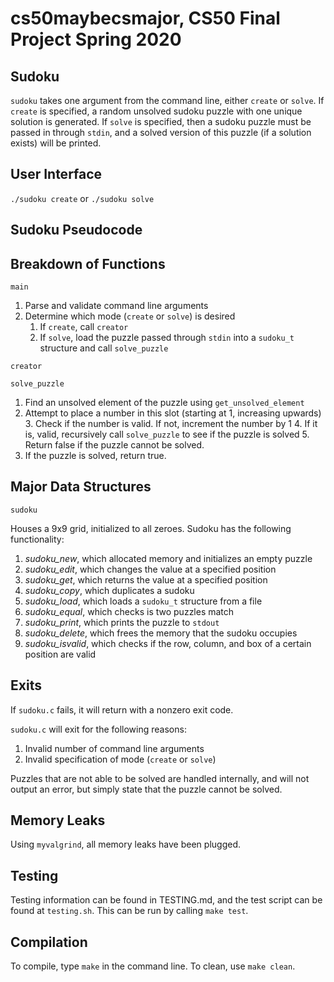 # cs50maybecsmajor, CS50 Final Project Spring 2020

## Sudoku

`sudoku` takes one argument from the command line, either `create` or `solve`. If `create` is specified, a random unsolved sudoku puzzle with one unique solution is generated. If `solve` is specified, then a sudoku puzzle must be passed in through `stdin`, and a solved version of this puzzle (if a solution exists) will be printed.

## User Interface

`./sudoku create` or `./sudoku solve`

## Sudoku Pseudocode

## Breakdown of Functions

`main`

1. Parse and validate command line arguments
2. Determine which mode (`create` or `solve`) is desired
	1. If `create`, call `creator`
	2. If `solve`, load the puzzle passed through `stdin` into a `sudoku_t` structure and call `solve_puzzle`

`creator`


`solve_puzzle`

1. Find an unsolved element of the puzzle using `get_unsolved_element`
2. Attempt to place a number in this slot (starting at 1, increasing upwards)
	3. Check if the number is valid. If not, increment the number by 1
	4. If it is, valid, recursively call `solve_puzzle` to see if the puzzle is solved
	5. Return false if the puzzle cannot be solved.
6. If the puzzle is solved, return true.

## Major Data Structures

`sudoku`

Houses a 9x9 grid, initialized to all zeroes. Sudoku has the following functionality:

1. *sudoku_new*, which allocated memory and initializes an empty puzzle
2. *sudoku_edit*, which changes the value at a specified position
3. *sudoku_get*, which returns the value at a specified position
4. *sudoku_copy*, which duplicates a sudoku
5. *sudoku_load*, which loads a `sudoku_t` structure from a file
4. *sudoku_equal*, which checks is two puzzles match
5. *sudoku_print*, which prints the puzzle to `stdout`
6. *sudoku_delete*, which frees the memory that the sudoku occupies
7. *sudoku_isvalid*, which checks if the row, column, and box of a certain position are valid

## Exits

If `sudoku.c` fails, it will return with a nonzero exit code.

`sudoku.c` will exit for the following reasons:

1. Invalid number of command line arguments
2. Invalid specification of mode (`create` or `solve`)

Puzzles that are not able to be solved are handled internally, and will not output an error, but simply state that the puzzle cannot be solved. 

## Memory Leaks

Using `myvalgrind`, all memory leaks have been plugged.

## Testing

Testing information can be found in TESTING.md, and the test script can be found at `testing.sh`. This can be run by calling `make test`.

## Compilation

To compile, type `make` in the command line. To clean, use `make clean`.
